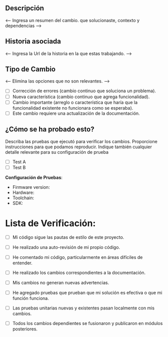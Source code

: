 ## Descripción

<-- Ingresa un resumen del cambio. que solucionaste, contexto y dependencias --> 


## Historia asociada

<-- Ingresa la Url de la historia en la que estas trabajando. -->


## Tipo de Cambio

<-- Elimina las opciones que no son relevantes. -->

- [ ] Corrección de errores (cambio continuo que soluciona un problema).
- [ ] Nueva característica (cambio continuo que agrega funcionalidad).
- [ ] Cambio importante (arreglo o característica que haría que la funcionalidad existente no funcionara como se esperaba).
- [ ] Este cambio requiere una actualización de la documentación.

## ¿Cómo se ha probado esto?

Describa las pruebas que ejecutó para verificar los cambios. Proporcione instrucciones para que podamos reproducir. Indique también cualquier detalle relevante para su configuración de prueba

- [ ] Test A
- [ ] Test B

**Configuración de Pruebas**:
* Firmware version:
* Hardware:
* Toolchain:
* SDK:

# Lista de Verificación:

- [ ] Mi código sigue las pautas de estilo de este proyecto.
- [ ] He realizado una auto-revisión de mi propio código.
- [ ] He comentado mi código, particularmente en áreas difíciles de entender.
- [ ] He realizado los cambios correspondientes a la documentación.
- [ ] Mis cambios no generan nuevas advertencias.
- [ ] He agregado pruebas que prueban que mi solución es efectiva o que mi función funciona.
- [ ] Las pruebas unitarias nuevas y existentes pasan localmente con mis cambios.
- [ ] Todos los cambios dependientes se fusionaron y publicaron en módulos posteriores.

